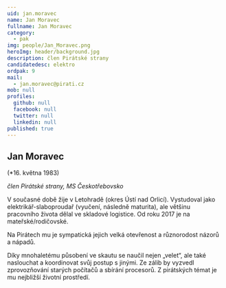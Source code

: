 ```yaml
---
uid: jan.moravec
name: Jan Moravec
fullname: Jan Moravec
category:
  - pak
img: people/Jan_Moravec.png
heroImg: header/background.jpg
description: člen Pirátské strany
candidatedesc: elektro
ordpak: 9
mail:
  - jan.moravec@pirati.cz
mob: null
profiles:
  github: null
  facebook: null
  twitter: null
  linkedin: null
published: true
---
```

## Jan Moravec

(*16. května 1983) 

*člen Pirátské strany, MS Českotřebovsko*

V současné době žije v Letohradě (okres Ústí nad Orlicí). Vystudoval jako elektrikář-slaboproudař (vyučení, následně maturita), ale většinu pracovního života dělal ve skladové logistice. Od roku 2017 je na mateřské/rodičovské.  

Na Pirátech mu je sympatická jejich velká otevřenost a různorodost názorů a nápadů.  

Díky mnohaletému působení ve skautu se naučil nejen „velet“, ale také naslouchat a koordinovat svůj postup s jinými.  Ze zálib by vyzvedl zprovozňování starých počítačů a sbírání procesorů.  Z pirátských témat je mu nejbližší životní prostředí.
